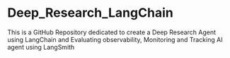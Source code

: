 # Deep_Research_LangChain
This is a GitHub Repository dedicated to create a Deep Research Agent using LangChain and Evaluating observability, Monitoring  and Tracking AI agent using LangSmith
